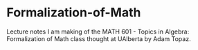 # Formalization-of-Math

Lecture notes I am making of the MATH 601 - Topics in Algebra: Formalization of Math class thought at UAlberta by Adam Topaz.
